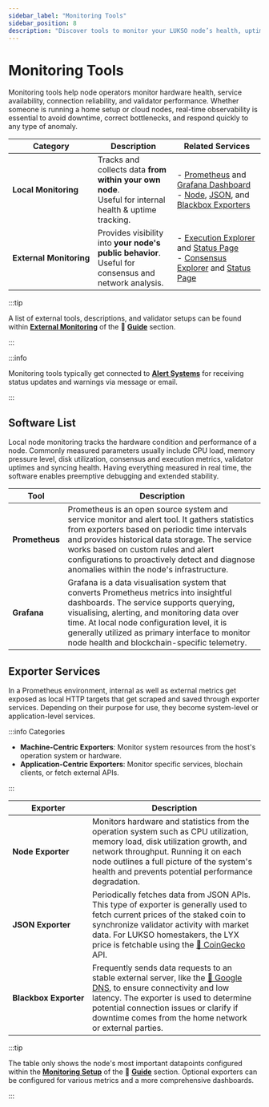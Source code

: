 ```yaml
---
sidebar_label: "Monitoring Tools"
sidebar_position: 8
description: "Discover tools to monitor your LUKSO node’s health, uptime, network status, and validator performance using Prometheus, Grafana, and exporters."
---
```


# Monitoring Tools

Monitoring tools help node operators monitor hardware health, service availability, connection reliability, and validator performance. Whether someone is running a home setup or cloud nodes, real-time observability is essential to avoid downtime, correct bottlenecks, and respond quickly to any type of anomaly.

| Category                               | Description                                                                                                  | <nobr> Related Services </nobr>                                                                                                                                                                                                                                                                                                                                                     |
| -------------------------------------- | ------------------------------------------------------------------------------------------------------------ | ----------------------------------------------------------------------------------------------------------------------------------------------------------------------------------------------------------------------------------------------------------------------------------------------------------------------------------------------------------------------------------- |
| <nobr> **Local Monitoring** </nobr>    | Tracks and collects data **from within your own node**. <br /> Useful for internal health & uptime tracking. | - [Prometheus](/docs/guides/monitoring/prometheus.md) and [Grafana Dashboard](/docs/guides/monitoring/grafana.md)<br/>- [Node](/docs/guides/monitoring/node-exporter.md), [JSON](/docs/guides/monitoring/json-exporter.md), and [Blackbox Exporters](/docs/guides/monitoring/blackbox-exporter.md)                                                                                  |
| <nobr> **External Monitoring** </nobr> | Provides visibility into **your node's public behavior**. <br /> Useful for consensus and network analysis.  | - [Execution Explorer](/docs/guides/monitoring/external-monitoring.md#execution-block-explorer) and [Status Page](/docs/guides/monitoring/external-monitoring.md#execution-status-page)<br/>- [Consensus Explorer](/docs/guides/monitoring/external-monitoring.md#consensus-block-explorer) and [Status Page](/docs/guides/monitoring/external-monitoring.md#consensus-status-page) |

:::tip

A list of external tools, descriptions, and validator setups can be found within [**External Monitoring**](/docs/guides/monitoring/external-monitoring.md) of the 📖 [**Guide**](/docs/guides/validator-setup/precautions.md) section.

:::

:::info

Monitoring tools typically get connected to [**Alert Systems**](/docs/guides/alert-systems/telegram-bot.md) for receiving status updates and warnings via message or email.

:::

## Software List

Local node monitoring tracks the hardware condition and performance of a node. Commonly measured parameters usually include CPU load, memory pressure level, disk utilization, consensus and execution metrics, validator uptimes and syncing health. Having everything measured in real time, the software enables preemptive debugging and extended stability.

| Tool           | Description                                                                                                                                                                                                                                                                                                                         |
| -------------- | ----------------------------------------------------------------------------------------------------------------------------------------------------------------------------------------------------------------------------------------------------------------------------------------------------------------------------------- |
| **Prometheus** | Prometheus is an open source system and service monitor and alert tool. It gathers statistics from exporters based on periodic time intervals and provides historical data storage. The service works based on custom rules and alert configurations to proactively detect and diagnose anomalies within the node's infrastructure. |
| **Grafana**    | Grafana is a data visualisation system that converts Prometheus metrics into insightful dashboards. The service supports querying, visualising, alerting, and monitoring data over time. At local node configuration level, it is generally utilized as primary interface to monitor node health and blockchain-specific telemetry. |

## Exporter Services

In a Prometheus environment, internal as well as external metrics get exposed as local HTTP targets that get scraped and saved through exporter services. Depending on their purpose for use, they become system-level or application-level services.

:::info Categories

- **Machine-Centric Exporters**: Monitor system resources from the host's operation system or hardware.
- **Application-Centric Exporters**: Monitor specific services, blochain clients, or fetch external APIs.

:::

| Exporter                             | Description                                                                                                                                                                                                                                                                                                                |
| ------------------------------------ | -------------------------------------------------------------------------------------------------------------------------------------------------------------------------------------------------------------------------------------------------------------------------------------------------------------------------- |
| <nobr> **Node Exporter** </nobr>     | Monitors hardware and statistics from the operation system such as CPU utilization, memory load, disk utilization growth, and network throughput. Running it on each node outlines a full picture of the system's health and prevents potential performance degradation.                                                   |
| <nobr> **JSON Exporter** </nobr>     | Periodically fetches data from JSON APIs. This type of exporter is generally used to fetch current prices of the staked coin to synchronize validator activity with market data. For LUKSO homestakers, the LYX price is fetchable using the [🦎 CoinGecko](https://www.coingecko.com/) API.                               |
| <nobr> **Blackbox Exporter** </nobr> | Frequently sends data requests to an stable external server, like the [📡 Google DNS](https://developers.google.com/speed/public-dns?hl=en), to ensure connectivity and low latency. The exporter is used to determine potential connection issues or clarify if downtime comes from the home network or external parties. |

:::tip

The table only shows the node's most important datapoints configured within the [**Monitoring Setup**](/docs/guides/monitoring/software-preparation.md) of the 📖 [**Guide**](/docs/guides/validator-setup/precautions.md) section. Optional exporters can be configured for various metrics and a more comprehensive dashboards.

:::
